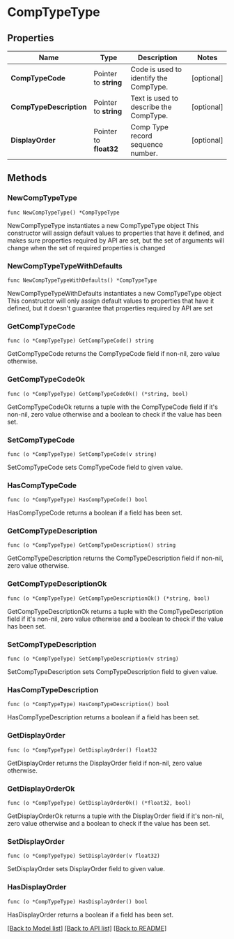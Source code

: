 # CompTypeType

## Properties

Name | Type | Description | Notes
------------ | ------------- | ------------- | -------------
**CompTypeCode** | Pointer to **string** | Code is used to identify the CompType. | [optional] 
**CompTypeDescription** | Pointer to **string** | Text is used to describe the CompType. | [optional] 
**DisplayOrder** | Pointer to **float32** | Comp Type record sequence number. | [optional] 

## Methods

### NewCompTypeType

`func NewCompTypeType() *CompTypeType`

NewCompTypeType instantiates a new CompTypeType object
This constructor will assign default values to properties that have it defined,
and makes sure properties required by API are set, but the set of arguments
will change when the set of required properties is changed

### NewCompTypeTypeWithDefaults

`func NewCompTypeTypeWithDefaults() *CompTypeType`

NewCompTypeTypeWithDefaults instantiates a new CompTypeType object
This constructor will only assign default values to properties that have it defined,
but it doesn't guarantee that properties required by API are set

### GetCompTypeCode

`func (o *CompTypeType) GetCompTypeCode() string`

GetCompTypeCode returns the CompTypeCode field if non-nil, zero value otherwise.

### GetCompTypeCodeOk

`func (o *CompTypeType) GetCompTypeCodeOk() (*string, bool)`

GetCompTypeCodeOk returns a tuple with the CompTypeCode field if it's non-nil, zero value otherwise
and a boolean to check if the value has been set.

### SetCompTypeCode

`func (o *CompTypeType) SetCompTypeCode(v string)`

SetCompTypeCode sets CompTypeCode field to given value.

### HasCompTypeCode

`func (o *CompTypeType) HasCompTypeCode() bool`

HasCompTypeCode returns a boolean if a field has been set.

### GetCompTypeDescription

`func (o *CompTypeType) GetCompTypeDescription() string`

GetCompTypeDescription returns the CompTypeDescription field if non-nil, zero value otherwise.

### GetCompTypeDescriptionOk

`func (o *CompTypeType) GetCompTypeDescriptionOk() (*string, bool)`

GetCompTypeDescriptionOk returns a tuple with the CompTypeDescription field if it's non-nil, zero value otherwise
and a boolean to check if the value has been set.

### SetCompTypeDescription

`func (o *CompTypeType) SetCompTypeDescription(v string)`

SetCompTypeDescription sets CompTypeDescription field to given value.

### HasCompTypeDescription

`func (o *CompTypeType) HasCompTypeDescription() bool`

HasCompTypeDescription returns a boolean if a field has been set.

### GetDisplayOrder

`func (o *CompTypeType) GetDisplayOrder() float32`

GetDisplayOrder returns the DisplayOrder field if non-nil, zero value otherwise.

### GetDisplayOrderOk

`func (o *CompTypeType) GetDisplayOrderOk() (*float32, bool)`

GetDisplayOrderOk returns a tuple with the DisplayOrder field if it's non-nil, zero value otherwise
and a boolean to check if the value has been set.

### SetDisplayOrder

`func (o *CompTypeType) SetDisplayOrder(v float32)`

SetDisplayOrder sets DisplayOrder field to given value.

### HasDisplayOrder

`func (o *CompTypeType) HasDisplayOrder() bool`

HasDisplayOrder returns a boolean if a field has been set.


[[Back to Model list]](../README.md#documentation-for-models) [[Back to API list]](../README.md#documentation-for-api-endpoints) [[Back to README]](../README.md)


